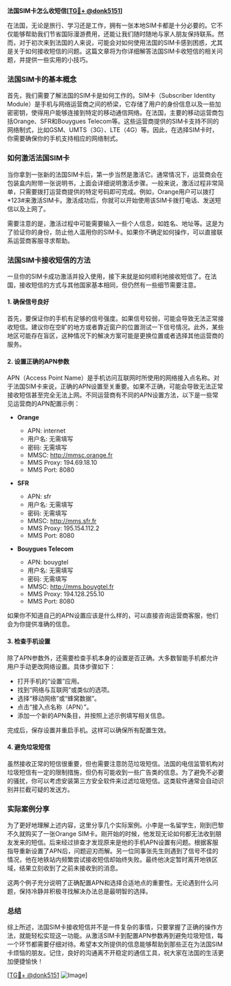**法国SIM卡怎么收短信[[TG💪+ @donk5151](https://t.me/s/donk5151)]**

在法国，无论是旅行、学习还是工作，拥有一张本地SIM卡都是十分必要的。它不仅能够帮助我们节省国际漫游费用，还能让我们随时随地与家人朋友保持联系。然而，对于初次来到法国的人来说，可能会对如何使用法国的SIM卡感到困惑，尤其是关于如何接收短信的问题。这篇文章将为你详细解答法国SIM卡收短信的相关问题，并提供一些实用的小技巧。

### 法国SIM卡的基本概念

首先，我们需要了解法国的SIM卡是如何工作的。SIM卡（Subscriber Identity Module）是手机与网络运营商之间的桥梁，它存储了用户的身份信息以及一些加密密钥，使得用户能够连接到特定的移动通信网络。在法国，主要的移动运营商包括Orange、SFR和Bouygues Telecom等。这些运营商提供的SIM卡支持不同的网络制式，比如GSM、UMTS（3G）、LTE（4G）等。因此，在选择SIM卡时，你需要确保你的手机支持相应的网络制式。

### 如何激活法国SIM卡

当你拿到一张新的法国SIM卡后，第一步当然是激活它。通常情况下，运营商会在包装盒内附带一张说明书，上面会详细说明激活步骤。一般来说，激活过程非常简单，只需要拨打运营商提供的特定号码即可完成。例如，Orange用户可以拨打*123#来激活SIM卡。激活成功后，你就可以开始使用该SIM卡拨打电话、发送短信以及上网了。

需要注意的是，激活过程中可能需要输入一些个人信息，如姓名、地址等。这是为了验证你的身份，防止他人滥用你的SIM卡。如果你不确定如何操作，可以直接联系运营商客服寻求帮助。

### 法国SIM卡接收短信的方法

一旦你的SIM卡成功激活并投入使用，接下来就是如何顺利地接收短信了。在法国，接收短信的方式与其他国家基本相同，但仍然有一些细节需要注意。

#### 1. 确保信号良好

首先，要保证你的手机有足够的信号强度。如果信号较弱，可能会导致无法正常接收短信。建议你在空旷的地方或者靠近窗户的位置测试一下信号情况。此外，某些地区可能存在盲区，这种情况下的解决方案可能是更换位置或者选择其他运营商的服务。

#### 2. 设置正确的APN参数

APN（Access Point Name）是手机访问互联网时所使用的网络接入点名称。对于法国SIM卡来说，正确的APN设置至关重要。如果不正确，可能会导致无法正常接收短信甚至完全无法上网。不同运营商有不同的APN设置方法，以下是一些常见运营商的APN配置示例：

- **Orange**
  - APN: internet
  - 用户名: 无需填写
  - 密码: 无需填写
  - MMSC: http://mmsc.orange.fr
  - MMS Proxy: 194.69.18.10
  - MMS Port: 8080

- **SFR**
  - APN: sfr
  - 用户名: 无需填写
  - 密码: 无需填写
  - MMSC: http://mms.sfr.fr
  - MMS Proxy: 195.154.112.2
  - MMS Port: 8080

- **Bouygues Telecom**
  - APN: bouygtel
  - 用户名: 无需填写
  - 密码: 无需填写
  - MMSC: http://mms.bouygtel.fr
  - MMS Proxy: 194.128.255.10
  - MMS Port: 8080

如果你不知道自己的APN设置应该是什么样的，可以直接咨询运营商客服，他们会为你提供准确的信息。

#### 3. 检查手机设置

除了APN参数外，还需要检查手机本身的设置是否正确。大多数智能手机都允许用户手动更改网络设置。具体步骤如下：

- 打开手机的“设置”应用。
- 找到“网络与互联网”或类似的选项。
- 选择“移动网络”或“蜂窝数据”。
- 点击“接入点名称（APN）”。
- 添加一个新的APN条目，并按照上述示例填写相关信息。

完成后，保存设置并重启手机。这样可以确保所有配置生效。

#### 4. 避免垃圾短信

虽然接收正常的短信很重要，但也需要注意防范垃圾短信。法国的电信监管机构对垃圾短信有一定的限制措施，但仍有可能收到一些广告类的信息。为了避免不必要的骚扰，你可以考虑安装第三方安全软件来过滤垃圾短信。这类软件通常会自动识别并拦截可疑的发送方。

### 实际案例分享

为了更好地理解上述内容，这里分享几个实际案例。小李是一名留学生，刚到巴黎不久就购买了一张Orange SIM卡。刚开始的时候，他发现无论如何都无法收到朋友发来的短信。后来经过排查才发现原来是他的手机APN设置有问题。根据客服指导重新设置了APN后，问题迎刃而解。另一位同事张先生则遇到了信号不佳的情况，他在地铁站内频繁尝试接收短信却始终失败。最终他决定暂时离开地铁区域，结果立刻收到了之前未接收到的消息。

这两个例子充分说明了正确配置APN和选择合适地点的重要性。无论遇到什么问题，保持冷静并积极寻找解决办法总是最明智的选择。

### 总结

综上所述，法国SIM卡接收短信并不是一件复杂的事情，只要掌握了正确的操作方法，就能轻松实现这一功能。从激活SIM卡到配置APN参数再到避免垃圾短信，每一个环节都需要仔细对待。希望本文所提供的信息能够帮助到那些正在为法国SIM卡烦恼的朋友。记住，良好的沟通离不开稳定的通信工具，祝大家在法国的生活更加便捷愉快！

[[TG💪+ @donk5151](https://t.me/s/donk5151) ![Image](https://i.postimg.cc/rwNCRYN7/Snipaste-2025-04-30-17-27-05.png)]